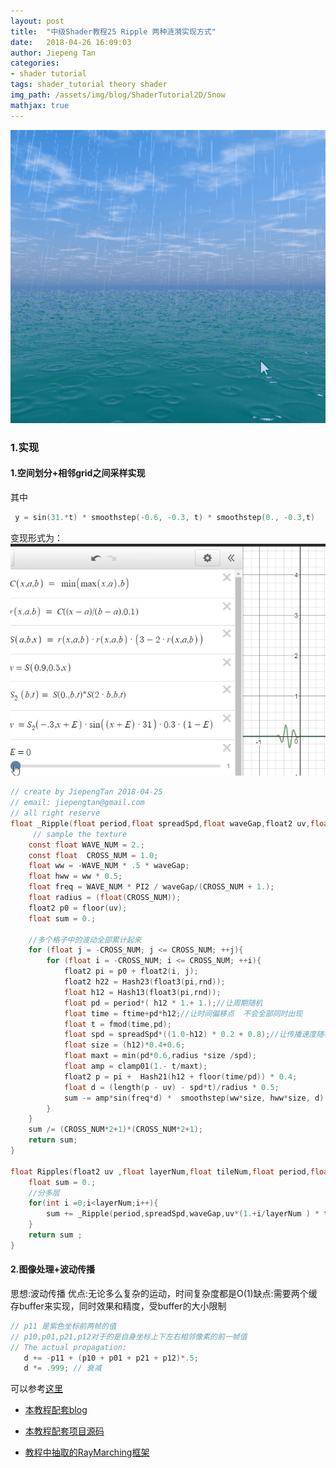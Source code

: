 ```yaml
---
layout: post
title:  "中级Shader教程25 Ripple 两种涟漪实现方式"
date:   2018-04-26 16:09:03
author: Jiepeng Tan
categories: 
- shader tutorial
tags: shader_tutorial theory shader
img_path: /assets/img/blog/ShaderTutorial2D/Snow
mathjax: true
---
```


<img src="https://github.com/JiepengTan/JiepengTan.github.io/blob/master/assets/img/blog/ShaderTutorial3D/Rain/head.gif?raw=true" width="768">





### 1.实现
#### 1.空间划分+相邻grid之间采样实现
其中
```c
 y = sin(31.*t) * smoothstep(-0.6, -0.3, t) * smoothstep(0., -0.3,t)
```
变现形式为：  
<img src="https://github.com/JiepengTan/JiepengTan.github.io/blob/master/assets/img/blog/ShaderTutorial3D/Ripple/math.gif?raw=true" width="768">


```c
// create by JiepengTan 2018-04-25 
// email: jiepengtan@gmail.com
// all right reserve
float _Ripple(float period,float spreadSpd,float waveGap,float2 uv,float rnd){
     // sample the texture
    const float WAVE_NUM = 2.;
    const float  CROSS_NUM = 1.0;
    float ww = -WAVE_NUM * .5 * waveGap;
    float hww = ww * 0.5;
    float freq = WAVE_NUM * PI2 / waveGap/(CROSS_NUM + 1.);
    float radius = (float(CROSS_NUM));
    float2 p0 = floor(uv);
    float sum = 0.;

    //多个格子中的波动全部累计起来
    for (float j = -CROSS_NUM; j <= CROSS_NUM; ++j){
        for (float i = -CROSS_NUM; i <= CROSS_NUM; ++i){
            float2 pi = p0 + float2(i, j);
            float2 h22 = Hash23(float3(pi,rnd));
            float h12 = Hash13(float3(pi,rnd));
            float pd = period*( h12 * 1.+ 1.);//让周期随机
            float time = ftime+pd*h12;//让时间偏移点  不会全部同时出现
            float t = fmod(time,pd);
            float spd = spreadSpd*((1.0-h12) * 0.2 + 0.8);//让传播速度随机
            float size = (h12)*0.4+0.6;
            float maxt = min(pd*0.6,radius *size /spd);
            float amp = clamp01(1.- t/maxt);
            float2 p = pi +  Hash21(h12 + floor(time/pd)) * 0.4;
            float d = (length(p - uv) - spd*t)/radius * 0.5;
            sum -= amp*sin(freq*d) *  smoothstep(ww*size, hww*size, d) *  smoothstep(0., hww*size, d);//让波动传播开来
        }
    }
    sum /= (CROSS_NUM*2+1)*(CROSS_NUM*2+1);
    return sum;
}

float Ripples(float2 uv ,float layerNum,float tileNum,float period,float spreadSpd,float waveGap){
    float sum = 0.;
    //分多层
    for(int i =0;i<layerNum;i++){
        sum += _Ripple(period,spreadSpd,waveGap,uv*(1.+i/layerNum ) * tileNum,float(i));
    }
    return sum ;
}
```

#### 2.图像处理+波动传播 
思想:波动传播 
优点:无论多么复杂的运动，时间复杂度都是O(1)缺点:需要两个缓存buffer来实现，同时效果和精度，受buffer的大小限制

```c
// p11 是紫色坐标前两帧的值
// p10,p01,p21,p12对于的是自身坐标上下左右相邻像素的前一帧值
// The actual propagation:
   d += -p11 + (p10 + p01 + p21 + p12)*.5;
   d *= .999; // 衰减
```

可以参考[这里][4]


- [本教程配套blog ][1]
- [本教程配套项目源码 ][2]
- [教程中抽取的RayMarching框架][3]


  [1]: https://blog.csdn.net/tjw02241035621611/article/details/80038608
  [2]: https://github.com/JiepengTan/FishManShaderTutorial
  [3]: https://github.com/JiepengTan/Unity-Raymarching-Framework
  [4]: https://www.shadertoy.com/view/Xsd3DB
